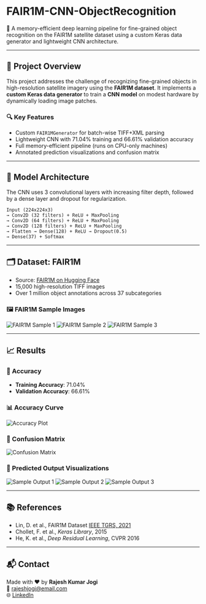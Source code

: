 # FAIR1M-CNN-ObjectRecognition

🚀 A memory-efficient deep learning pipeline for fine-grained object recognition on the FAIR1M satellite dataset using a custom Keras data generator and lightweight CNN architecture.

---

## 📌 Project Overview

This project addresses the challenge of recognizing fine-grained objects in high-resolution satellite imagery using the **FAIR1M dataset**. It implements a **custom Keras data generator** to train a **CNN model** on modest hardware by dynamically loading image patches.

### 🔍 Key Features
- Custom `FAIR1MGenerator` for batch-wise TIFF+XML parsing
- Lightweight CNN with 71.04% training and 66.61% validation accuracy
- Full memory-efficient pipeline (runs on CPU-only machines)
- Annotated prediction visualizations and confusion matrix

---

## 🧠 Model Architecture

The CNN uses 3 convolutional layers with increasing filter depth, followed by a dense layer and dropout for regularization.

```
Input (224x224x3)
→ Conv2D (32 filters) + ReLU + MaxPooling
→ Conv2D (64 filters) + ReLU + MaxPooling
→ Conv2D (128 filters) + ReLU + MaxPooling
→ Flatten → Dense(128) + ReLU → Dropout(0.5)
→ Dense(37) + Softmax
```

---

## 🗂 Dataset: FAIR1M

- Source: [FAIR1M on Hugging Face](https://huggingface.co/papers/2103.05569)
- 15,000 high-resolution TIFF images
- Over 1 million object annotations across 37 subcategories

### 🖼️ FAIR1M Sample Images

![FAIR1M Sample 1](images/100.jpg)
![FAIR1M Sample 2](images/1036.jpg)
![FAIR1M Sample 3](images/1054.jpg)

---

## 📈 Results

### 🎯 Accuracy
- **Training Accuracy**: 71.04%
- **Validation Accuracy**: 66.61%

### 📊 Accuracy Curve

![Accuracy Plot](results/accuracy_curve.png)

### 🔁 Confusion Matrix

![Confusion Matrix](results/confusion_matrix.png)

### 📸 Predicted Output Visualizations

![Sample Output 1](results/predicted_combined_images/100_predicted.jpg)
![Sample Output 2](results/predicted_combined_images/1036_predicted.jpg)
![Sample Output 3](results/predicted_combined_images/1054_predicted.jpg)

---

## 📚 References

- Lin, D. et al., FAIR1M Dataset [IEEE TGRS, 2021](https://huggingface.co/papers/2103.05569)
- Chollet, F. et al., *Keras Library*, 2015
- He, K. et al., *Deep Residual Learning*, CVPR 2016

---

## 📬 Contact

Made with ❤️ by **Rajesh Kumar Jogi**  
📧 [rajeshjogi@email.com](mailto:rajeshjogi@email.com)  
🌐 [LinkedIn](https://www.linkedin.com)
